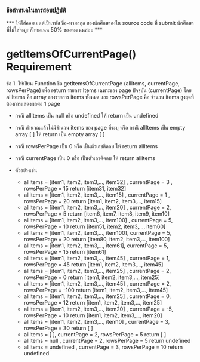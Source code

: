 ### ข้อกำหนดในการสอบปฏิบัติ

\*\*\* ให้ใส่คอมเมนต์เป็นรหัส ชื่อ-นามสกุล ของนักศึกษาลงใน source code ที่ submit นักศึกษาที่ไม่ใส่จะถูกหักคะแนน 50% ของคะแนนสอบ \*\*\*

# getItemsOfCurrentPage() Requirement

ข้อ 1. ให้เขียน Function ชื่อ getItemsOfCurrentPage (allItems, currentPage, rowsPerPage) เพื่อ return รายการ Items เฉพาะของ 
  page ปัจจุบัน (currentPage) 
  โดย allItems คือ array ของรายการ items ทั้งหมด และ 
  rowsPerPage คือ จำนวน items สูงสุดที่ต้องการแสดงผลต่อ 1 page

- กรณี allItems เป็น null หรือ undefined ให้ return เป็น undefined
- กรณี คำนวณแล้วไม่มีจำนวน items ของ page ที่ระบุ หรือ กรณี allItems เป็น empty array [ ] ให้ return เป็น empty array [ ]
- กรณี rowsPerPage เป็น 0 หรือ เป็นตัวเลขติดลบ ให้ return allItems
- กรณี currentPage เป็น 0 หรือ เป็นตัวเลขติดลบ ให้ return allItems

- ตัวอย่างเช่น

  - allItems = [item1, item2, item3,…, item32] , currentPage = 3 , rowsPerPage = 15 return [item31, item32]
  - allItems = [item1, item2, item3,…, item15] , currentPage = 1 , rowsPerPage = 20 return [item1, item2, item3,…, item15]
  - allItems = [item1, item2, item3,…, item20] , currentPage = 2, rowsPerPage = 5 return [item6, item7, item8, item9, item10]
  - allItems = [item1, item2, item3,…, item100] , currentPage = 5, rowsPerPage = 10 return [item51, item2, item3,…, item60]
  - allItems = [item1, item2, item3,…, item100], currentPage = 5, rowsPerPage = 20 return [item80, item2, item3,…, item100]
  - allItems = [item1, item2, item3,…, item61], currentPage = 5, rowsPerPage = 15 return [item61]
  - allItems = [item1, item2, item3,…, item45] , currentPage = 1, rowsPerPage = 45 return [item1, item2, item3,…, item45]
  - allItems = [item1, item2, item3,…, item25] , currentPage = 2, rowsPerPage = 0 return [item1, item2, item3,…, item25]
  - allItems = [item1, item2, item3,…, item45] , currentPage = 2, rowsPerPage = -100 return [item1, item2, item3,…, item45]
  - allItems = [item1, item2, item3,…, item25] , currentPage = 0, rowsPerPage = 12 return [item1, item2, item3,…, item25]
  - allItems = [item1, item2, item3,…, item20] , currentPage = -5, rowsPerPage = 10 return [item1, item2, item3,…, item20]
  - allItems = [item1, item2, item3,…, item10] , currentPage = 3, rowsPerPage = 30 return [ ]
  - allItems = [ ], currentPage = 2, rowsPerPage = 5 return [ ]
  - allItems = null , currentPage = 2, rowsPerPage = 5 return undefined
  - allItems = undefined , currentPage = 3, rowsPerPage = 10 return undefined
